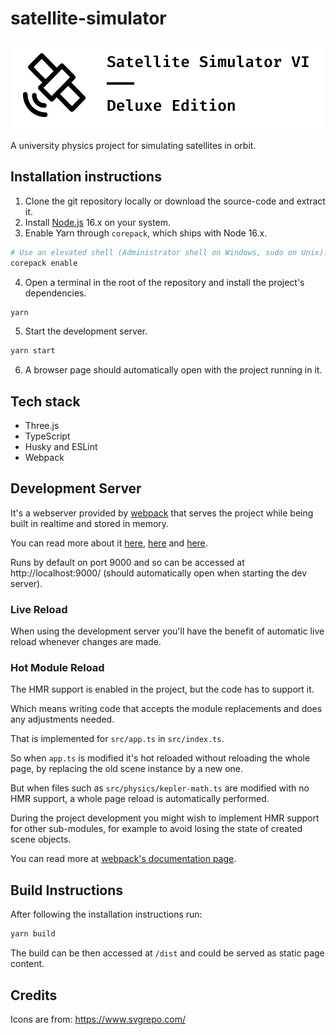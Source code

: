 # satellite-simulator

![Satellite Simulator's Logo](./src/assets/logos/logo-white.jpg "Satellite Simulator's Logo")

A university physics project for simulating satellites in orbit.

## Installation instructions

1. Clone the git repository locally or download the source-code and extract it.
2. Install [Node.js](https://nodejs.org/) 16.x on your system.
3. Enable Yarn through `corepack`, which ships with Node 16.x.

```sh
# Use an elevated shell (Administrator shell on Windows, sudo on Unix).
corepack enable
```

4. Open a terminal in the root of the repository and install the project's dependencies.

```sh
yarn
```

5. Start the development server.

```sh
yarn start
```

6. A browser page should automatically open with the project running in it.

## Tech stack

-   Three.js
-   TypeScript
-   Husky and ESLint
-   Webpack

## Development Server

It's a webserver provided by [webpack](http://webpack.js.org/) that serves the project while being built in realtime and stored in memory.

You can read more about it [here](https://webpack.js.org/configuration/dev-server/), [here](https://webpack.js.org/guides/development/#using-webpack-dev-server) and [here](https://github.com/webpack/webpack-dev-server).

Runs by default on port 9000 and so can be accessed at http://localhost:9000/ (should automatically open when starting the dev server).

### Live Reload

When using the development server you'll have the benefit of automatic live reload whenever changes are made.

### Hot Module Reload

The HMR support is enabled in the project, but the code has to support it.

Which means writing code that accepts the module replacements and does any adjustments needed.

That is implemented for `src/app.ts` in `src/index.ts`.

So when `app.ts` is modified it's hot reloaded without reloading the whole page, by replacing the old scene instance by a new one.

But when files such as `src/physics/kepler-math.ts` are modified with no HMR support, a whole page reload is automatically performed.

During the project development you might wish to implement HMR support for other sub-modules, for example to avoid losing the state of created scene objects.

You can read more at [webpack's documentation page](https://webpack.js.org/concepts/hot-module-replacement/).

## Build Instructions

After following the installation instructions run:

```sh
yarn build
```

The build can be then accessed at `/dist` and could be served as static page content.

## Credits

Icons are from: https://www.svgrepo.com/
